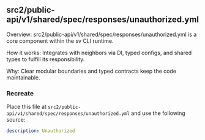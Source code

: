 ## src2/public-api/v1/shared/spec/responses/unauthorized.yml

Overview: src2/public-api/v1/shared/spec/responses/unauthorized.yml is a core component within the sv CLI runtime.

How it works: Integrates with neighbors via DI, typed configs, and shared types to fulfill its responsibility.

Why: Clear modular boundaries and typed contracts keep the code maintainable.

### Recreate

Place this file at `src2/public-api/v1/shared/spec/responses/unauthorized.yml` and use the following source:

```yaml
description: Unauthorized

```
